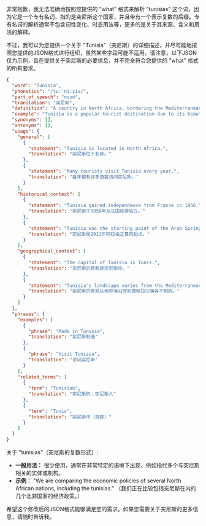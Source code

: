 非常抱歉，我无法准确地按照您提供的 "what" 格式来解析 "tunisias" 这个词，因为它是一个专有名词，指的是突尼斯这个国家，并且带有一个表示复数的后缀。专有名词的解析通常不包含词性变化、时态用法等，更多的是关于其来源、含义和用法的解释。

不过，我可以为您提供一个关于 "Tunisia"（突尼斯）的详细描述，并尽可能地按照您提供的JSON格式进行组织，虽然某些字段可能不适用。请注意，以下JSON仅为示例，旨在提供关于突尼斯的必要信息，并不完全符合您提供的 "what" 格式的所有要求。

```json
{
  "word": "Tunisia",
  "phonetics": "/tuːˈniːziə/",
  "part_of_speech": "noun",
  "translation": "突尼斯",
  "definition": "A country in North Africa, bordering the Mediterranean Sea and the Sahara Desert. Known for its rich history, diverse culture, and as the birthplace of the Arab Spring.",
  "example": "Tunisia is a popular tourist destination due to its beautiful beaches and historical sites.",
  "synonyms": [],
  "antonyms": [],
  "usage": {
    "general": [
      {
        "statement": "Tunisia is located in North Africa.",
        "translation": "突尼斯位于北非。"
      },
      {
        "statement": "Many tourists visit Tunisia every year.",
        "translation": "每年都有许多游客访问突尼斯。"
      }
    ],
    "historical_context": [
      {
        "statement": "Tunisia gained independence from France in 1956.",
        "translation": "突尼斯于1956年从法国获得独立。"
      },
      {
        "statement": "Tunisia was the starting point of the Arab Spring in 2011.",
        "translation": "突尼斯是2011年阿拉伯之春的起点。"
      }
    ],
    "geographical_context": [
      {
        "statement": "The capital of Tunisia is Tunis.",
        "translation": "突尼斯的首都是突尼斯市。"
      },
      {
        "statement": "Tunisia's landscape varies from the Mediterranean coast to the Sahara Desert.",
        "translation": "突尼斯的景观从地中海沿岸到撒哈拉沙漠各不相同。"
      }
    ]
  },
  "phrases": {
    "examples": [
      {
        "phrase": "Made in Tunisia",
        "translation": "突尼斯制造"
      },
      {
        "phrase": "Visit Tunisia",
        "translation": "访问突尼斯"
      }
    ],
    "related_terms": [
      {
        "term": "Tunisian",
        "translation": "突尼斯的；突尼斯人"
      },
      {
        "term": "Tunis",
        "translation": "突尼斯市（首都）"
      }
    ]
  }
}
```

关于 "tunisias"（突尼斯的复数形式）:

*   **一般用法：** 很少使用，通常在非常特定的语境下出现，例如指代多个与突尼斯相关的实体或机构。
*   **示例：** "We are comparing the economic policies of several North African nations, including the tunisias." （我们正在比较包括突尼斯在内的几个北非国家的经济政策。）

希望这个修改后的JSON格式能够满足您的需求。如果您需要关于突尼斯的更多信息，请随时告诉我。
 